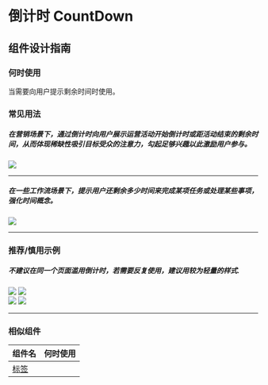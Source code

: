 # 倒计时 CountDown

## 组件设计指南

### 何时使用

当需要向用户提示剩余时间时使用。

### 常见用法

##### 在营销场景下，通过倒计时向用户展示运营活动开始倒计时或距活动结束的剩余时间，从而体现稀缺性吸引目标受众的注意力，勾起足够兴趣以此激励用户参与。

<div class="legend">
  <div class="item">
    <img src="https://oteam-tdesign-1258344706.cos.ap-guangzhou.myqcloud.com/site/design/mobile-guide/Drawer%201.png" />
  </div>
</div>

<hr />

##### 在一些工作流场景下，提示用户还剩余多少时间来完成某项任务或处理某些事项，强化时间概念。

<div class="legend">
  <div class="item">
    <img src="https://oteam-tdesign-1258344706.cos.ap-guangzhou.myqcloud.com/site/design/mobile-guide/Drawer%201.png" />
  </div>
</div>

<hr />


### 推荐/慎用示例

##### 不建议在同一个页面滥用倒计时，若需要反复使用，建议用较为轻量的样式.

<div class="legend">
  <div class="item">
    <img src="https://oteam-tdesign-1258344706.cos.ap-guangzhou.myqcloud.com/site/design/mobile-guide/Drawer4-2.png" />
    <img class="tag" src="https://oteam-tdesign-1258344706.cos.ap-guangzhou.myqcloud.com/site/doc/bad.png" />
  </div>
  
   <div class="item">
    <img src="https://oteam-tdesign-1258344706.cos.ap-guangzhou.myqcloud.com/site/design/mobile-guide/Drawer4-1.png" />
    <img class="tag" src="https://oteam-tdesign-1258344706.cos.ap-guangzhou.myqcloud.com/site/doc/good.png" />
  </div>
</div>

<hr />

### 相似组件

| 组件名 | 何时使用                             |
| :----- | :----------------------------------- |
| [标签](./tag) |  |
